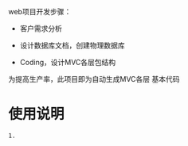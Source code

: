 
web项目开发步骤：

- 客户需求分析

- 设计数据库文档，创建物理数据库

- Coding，设计MVC各层包结构

为提高生产率，此项目即为自动生成MVC各层 基本代码

# 使用说明

	1. 